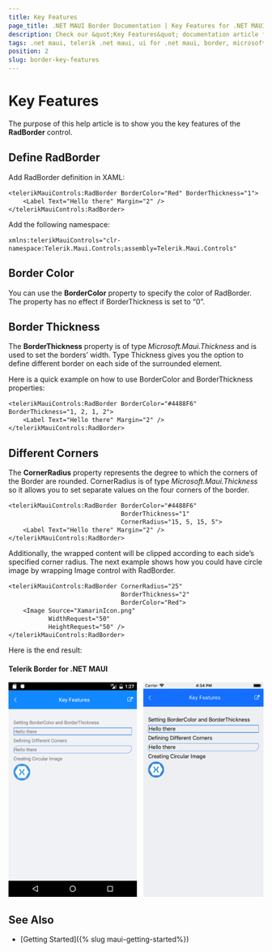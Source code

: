 ```yaml
---
title: Key Features
page_title: .NET MAUI Border Documentation | Key Features for .NET MAUI Border
description: Check our &quot;Key Features&quot; documentation article for Telerik Border for .NET MAUI.
tags: .net maui, telerik .net maui, ui for .net maui, border, microsoft .net maui
position: 2
slug: border-key-features
---
```


# Key Features

The purpose of this help article is to show you the key features of the **RadBorder** control. 

## Define RadBorder

Add RadBorder definition in XAML:

```XAML
<telerikMauiControls:RadBorder BorderColor="Red" BorderThickness="1">
    <Label Text="Hello there" Margin="2" />
</telerikMauiControls:RadBorder>
```

Add the following namespace: 

```XAML
xmlns:telerikMauiControls="clr-namespace:Telerik.Maui.Controls;assembly=Telerik.Maui.Controls"
```

## Border Color

You can use the **BorderColor** property to specify the color of RadBorder. The property has no effect if BorderThickness is set to “0”.

## Border Thickness

The **BorderThickness** property is of type *Microsoft.Maui.Thickness* and is used to set the borders’ width. Type Thickness gives you the option to define different border on each side of the surrounded element.

Here is a quick example on how to use BorderColor and BorderThickness properties:

```XAML
<telerikMauiControls:RadBorder BorderColor="#4488F6" BorderThickness="1, 2, 1, 2">
    <Label Text="Hello there" Margin="2" />
</telerikMauiControls:RadBorder>
```

## Different Corners

The **CornerRadius** property represents the degree to which the corners of the Border are rounded. CornerRadius is of type *Microsoft.Maui.Thickness* so it allows you to set separate values on the four corners of the border. 

```XAML
<telerikMauiControls:RadBorder BorderColor="#4488F6" 
							   BorderThickness="1" 
							   CornerRadius="15, 5, 15, 5">
    <Label Text="Hello there" Margin="2" />
</telerikMauiControls:RadBorder>
```

Additionally, the wrapped content will be clipped according to each side’s specified corner radius. The next example shows how you could have circle image by wrapping Image control with RadBorder.

```XAML
<telerikMauiControls:RadBorder CornerRadius="25" 
							   BorderThickness="2" 
							   BorderColor="Red">
    <Image Source="XamarinIcon.png" 
		   WidthRequest="50" 
		   HeightRequest="50" />
</telerikMauiControls:RadBorder>
```

Here is the end result:

#### Telerik Border for .NET MAUI

![Border Key Features Example](images/border-key-features.png)

## See Also

- [Getting Started]({% slug maui-getting-started%})
